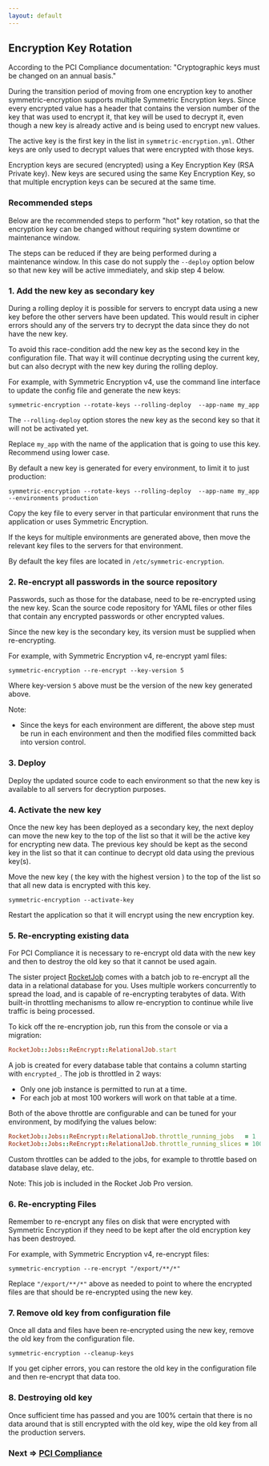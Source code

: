 ```yaml
---
layout: default
---
```


## Encryption Key Rotation

According to the PCI Compliance documentation: "Cryptographic keys must be changed on an annual basis."

During the transition period of moving from one encryption key to another symmetric-encryption supports multiple 
Symmetric Encryption keys. Since every encrypted value has a header that contains the version number of the key
that was used to encrypt it, that key will be used to decrypt it, even though a new key is already active and
is being used to encrypt new values.

The active key is the first key in the list in `symmetric-encryption.yml`. Other keys are only used to decrypt
values that were encrypted with those keys.

Encryption keys are secured (encrypted) using a Key Encryption Key (RSA Private key). New keys are secured using the
same Key Encryption Key, so that multiple encryption keys can be secured at the same time.


### Recommended steps

Below are the recommended steps to perform "hot" key rotation, so that the encryption key can be changed without
requiring system downtime or maintenance window.

The steps can be reduced if they are being performed during a maintenance window. In this case do not supply
the `--deploy` option below so that new key will be active immediately, and skip step 4 below.

### 1. Add the new key as secondary key

During a rolling deploy it is possible for servers to encrypt data using a new
key before the other servers have been updated. This would result in cipher
errors should any of the servers try to decrypt the data since they do not have
the new key.

To avoid this race-condition add the new key as the second key in the configuration
file. That way it will continue decrypting using the current key, but can also
decrypt with the new key during the rolling deploy.

For example, with Symmetric Encryption v4, use the command line interface to update the config file 
and generate the new keys:

    symmetric-encryption --rotate-keys --rolling-deploy  --app-name my_app

The `--rolling-deploy` option stores the new key as the second key so that it will not be activated yet.

Replace `my_app` with the name of the application that is going to use this key. Recommend using lower case.

By default a new key is generated for every environment, to limit it to just production:

    symmetric-encryption --rotate-keys --rolling-deploy  --app-name my_app --environments production
    
Copy the key file to every server in that particular environment that runs the application or uses Symmetric Encryption.

If the keys for multiple environments are generated above, then move the relevant key files to the servers for that environment.

By default the key files are located in `/etc/symmetric-encryption`.

    
### 2. Re-encrypt all passwords in the source repository

Passwords, such as those for the database, need to be re-encrypted using the new key.
Scan the source code repository for YAML files or other files that contain any encrypted passwords or
other encrypted values.

Since the new key is the secondary key, its version must be supplied when re-encrypting.

For example, with Symmetric Encryption v4, re-encrypt yaml files:

    symmetric-encryption --re-encrypt --key-version 5
    
Where key-version `5` above must be the version of the new key generated above.

Note:
* Since the keys for each environment are different, the above step must be run in each
  environment and then the modified files committed back into version control. 
    
### 3. Deploy

Deploy the updated source code to each environment so that the new key is available to all
servers for decryption purposes.

### 4. Activate the new key

Once the new key has been deployed as a secondary key, the next deploy can move
the new key to the top of the list so that it will be the active key for encrypting new data.
The previous key should be kept as the second key in the list so that it can continue to
decrypt old data using the previous key(s).

Move the new key ( the key with the highest version ) to the top of the list so that all 
new data is encrypted with this key.

    symmetric-encryption --activate-key

Restart the application so that it will encrypt using the new encryption key.

### 5. Re-encrypting existing data

For PCI Compliance it is necessary to re-encrypt old data with the new key and
then to destroy the old key so that it cannot be used again.

The sister project [RocketJob](http://rocketjob.io) comes with a batch job to re-encrypt
all the data in a relational database for you. Uses multiple workers concurrently to spread the load, 
and is capable of re-encrypting terabytes of data. With built-in throttling mechanisms to allow
re-encryption to continue while live traffic is being processed.

To kick off the re-encryption job, run this from the console or via a migration:

~~~ruby
RocketJob::Jobs::ReEncrypt::RelationalJob.start
~~~
    
A job is created for every database table that contains a column starting with `encrypted_`.
The job is throttled in 2 ways:
* Only one job instance is permitted to run at a time.
* For each job at most 100 workers will work on that table at a time.

Both of the above throttle are configurable and can be tuned for your environment,
by modifying the values below:

~~~ruby
RocketJob::Jobs::ReEncrypt::RelationalJob.throttle_running_jobs   = 1
RocketJob::Jobs::ReEncrypt::RelationalJob.throttle_running_slices = 100
~~~

Custom throttles can be added to the jobs, for example to throttle based on database slave delay, etc.

Note: This job is included in the Rocket Job Pro version.

### 6. Re-encrypting Files

Remember to re-encrypt any files on disk that were encrypted with Symmetric Encryption
if they need to be kept after the old encryption key has been destroyed.

For example, with Symmetric Encryption v4, re-encrypt files:

    symmetric-encryption --re-encrypt "/export/**/*"
    
Replace `"/export/**/*"` above as needed to point to where the encrypted files are that
should be re-encrypted using the new key.
    
### 7. Remove old key from configuration file

Once all data and files have been re-encrypted using the new key, remove the
old key from the configuration file. 

    symmetric-encryption --cleanup-keys

If you get cipher errors, you can restore the old key in the configuration file and 
then re-encrypt that data too.

### 8. Destroying old key

Once sufficient time has passed and you are 100% certain that there is no data
around that is still encrypted with the old key, wipe the old key from all the production
servers.

### Next => [PCI Compliance](pci_compliance.html)
